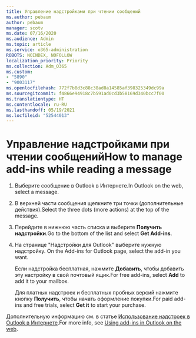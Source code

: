 ```yaml
---
title: Управление надстройками при чтении сообщений
ms.author: pebaum
author: pebaum
manager: scotv
ms.date: 07/16/2020
ms.audience: Admin
ms.topic: article
ms.service: o365-administration
ROBOTS: NOINDEX, NOFOLLOW
localization_priority: Priority
ms.collection: Adm_O365
ms.custom:
- "5890"
- "9003117"
ms.openlocfilehash: 772f7b8d3c88c38ad8a14585af398325349dc99a
ms.sourcegitcommit: f4866e94918c7b591ad0cd3b58169d340bcc7f00
ms.translationtype: HT
ms.contentlocale: ru-RU
ms.lasthandoff: 05/19/2021
ms.locfileid: "52544013"
---
```

# <a name="how-to-manage-add-ins-while-reading-a-message"></a><span data-ttu-id="e5e05-102">Управление надстройками при чтении сообщений</span><span class="sxs-lookup"><span data-stu-id="e5e05-102">How to manage add-ins while reading a message</span></span>

1. <span data-ttu-id="e5e05-103">Выберите сообщение в Outlook в Интернете.</span><span class="sxs-lookup"><span data-stu-id="e5e05-103">In Outlook on the web, select a message.</span></span>
    
2. <span data-ttu-id="e5e05-104">В верхней части сообщения щелкните три точки (дополнительные действия).</span><span class="sxs-lookup"><span data-stu-id="e5e05-104">Select the three dots (more actions) at the top of the message.</span></span>

3. <span data-ttu-id="e5e05-105">Перейдите в нижнюю часть списка и выберите **Получить надстройки**.</span><span class="sxs-lookup"><span data-stu-id="e5e05-105">Go to the bottom of the list and select **Get Add-ins**.</span></span>
    
4. <span data-ttu-id="e5e05-106">На странице "Надстройки для Outlook" выберите нужную надстройку. </span><span class="sxs-lookup"><span data-stu-id="e5e05-106">On the Add-ins for Outlook page, select the add-in you want.</span></span>
    
    <span data-ttu-id="e5e05-107">Если надстройка бесплатная, нажмите **Добавить**, чтобы добавить эту настройку в свой почтовый ящик.</span><span class="sxs-lookup"><span data-stu-id="e5e05-107">For free add-ins, select **Add** to add it to your mailbox.</span></span>
    
    <span data-ttu-id="e5e05-108">Для платных надстроек и бесплатных пробных версий нажмите кнопку **Получить**, чтобы начать оформление покупки.</span><span class="sxs-lookup"><span data-stu-id="e5e05-108">For paid add-ins and free trials, select **Get it** to start your purchase.</span></span>
    
<span data-ttu-id="e5e05-109">Дополнительную информацию см. в статье [Использование надстроек в Outlook в Интернете](https://support.microsoft.com/office/using-add-ins-in-outlook-on-the-web-8f2ce816-5df4-44a5-958c-f7f9d6dabdce).</span><span class="sxs-lookup"><span data-stu-id="e5e05-109">For more info, see [Using add-ins in Outlook on the web](https://support.microsoft.com/office/using-add-ins-in-outlook-on-the-web-8f2ce816-5df4-44a5-958c-f7f9d6dabdce).</span></span>